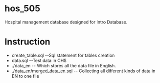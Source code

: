 # hos_505
Hospital management database designed for Intro Database.

# Instruction 

- create_table.sql --Sql statement for tables creation
- data.sql --Test data in CHS
- ./data_en  -- Which stores all the data file in English.
- ./data_en/merged_data_en.sql -- Collecting all different kinds of data in EN to one file 

